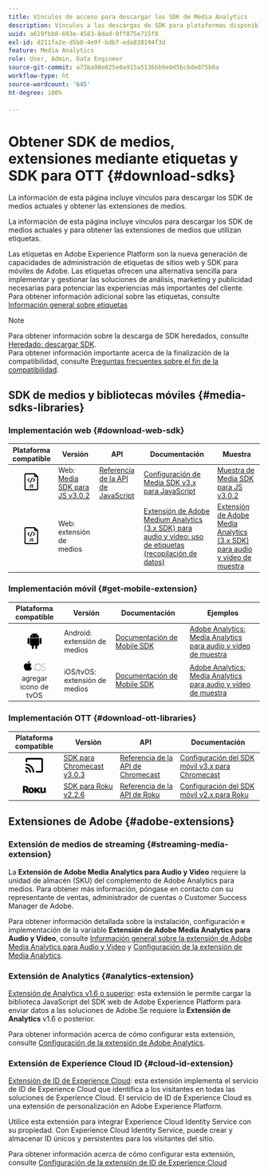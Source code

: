 ```yaml
---
title: Vínculos de acceso para descargar los SDK de Media Analytics
description: Vínculos a las descargas de SDK para plataformas disponibles, como Android, iOS, JavaScript, Chromecast y Roku.
uuid: a619fbb8-693e-4583-8dad-0ff875e715f8
exl-id: d211fa2e-d5b0-4e9f-bdb7-eda838194f3d
feature: Media Analytics
role: User, Admin, Data Engineer
source-git-commit: a73ba98e025e0a915a5136bb9e0d5bcbde875b0a
workflow-type: ht
source-wordcount: '645'
ht-degree: 100%

---
```


# Obtener SDK de medios, extensiones mediante etiquetas y SDK para OTT {#download-sdks}

La información de esta página incluye vínculos para descargar los SDK de medios actuales y obtener las extensiones de medios.

La información de esta página incluye vínculos para descargar los SDK de medios actuales y para obtener las extensiones de medios que utilizan etiquetas.

Las etiquetas en Adobe Experience Platform son la nueva generación de capacidades de administración de etiquetas de sitios web y SDK para móviles de Adobe. Las etiquetas ofrecen una alternativa sencilla para implementar y gestionar las soluciones de análisis, marketing y publicidad necesarias para potenciar las experiencias más importantes del cliente. Para obtener información adicional sobre las etiquetas, consulte [Información general sobre etiquetas](https://experienceleague.adobe.com/docs/platform-learn/data-collection/overview.html?lang=es)


>[!NOTE]
>
>Para obtener información sobre la descarga de SDK heredados, consulte [Heredado: descargar SDK](/help/legacy/legacy-download-sdks.md).<br>
>Para obtener información importante acerca de la finalización de la compatibilidad, consulte [Preguntas frecuentes sobre el fin de la compatibilidad](/help/additional-resources/end-of-support-faqs.md).

## SDK de medios y bibliotecas móviles {#media-sdks-libraries}

### Implementación web {#download-web-sdk}

| Plataforma compatible | Versión |  API   |  Documentación  |  Muestra  |
|:---:|---|---|---|---|
| ![Icono de JavaScript](assets/javascript-icon.png) | Web: [Media SDK para JS v3.0.2](https://github.com/Adobe-Marketing-Cloud/media-sdks/releases/tag/js-v3.0.2) | [Referencia de la API de JavaScript](https://adobe-marketing-cloud.github.io/media-sdks/reference/javascript_3x/index.html) | [Configuración de Media SDK v3.x para JavaScript](/help/implementation/media-sdk/setup/web-implementation.md) | [Muestra de Media SDK para JS v3.0.2](https://github.com/Adobe-Marketing-Cloud/media-sdks/tree/master/sdks/js/3.x) |
| ![Icono de JavaScript](assets/javascript-icon.png) | Web: extensión de medios |  | [Extensión de Adobe Medium Analytics (3.x SDK) para audio y vídeo: uso de etiquetas (recopilación de datos)](https://experienceleague.adobe.com/docs/experience-platform/tags/extensions/adobe/media-analytics-3x/overview.html?lang=es) | [Extensión de Adobe Media Analytics (3.x SDK) para audio y vídeo de muestra](https://github.com/Adobe-Marketing-Cloud/media-sdks/tree/master/samples/launch/js/3.x) |

### Implementación móvil {#get-mobile-extension}

| Plataforma compatible | Versión |  Documentación   |  Ejemplos  |
|:---:|---|---|---|
| ![Icono de Android](assets/android-icon.png) | Android: extensión de medios | [Documentación de Mobile SDK](https://developer.adobe.com/client-sdks/documentation/) | [Adobe Analytics: Media Analytics para audio y vídeo de muestra](https://github.com/Adobe-Marketing-Cloud/media-sdks/tree/master/samples/launch/mobile/android) |
| ![Icono de Apple iOS ](assets/ios-icon.png)<br> agregar icono de tvOS | iOS/tvOS: extensión de medios | [Documentación de Mobile SDK](https://developer.adobe.com/client-sdks/documentation/) | [Adobe Analytics: Media Analytics para audio y vídeo de muestra](https://github.com/adobe/aepsdk-media-ios/tree/main/TestApp) |

### Implementación OTT {#download-ott-libraries}

| Plataforma compatible | Versión |  API   |  Documentación  |
|:---:|---|---|---|
| ![Icono de Chromecast](assets/chromecast-icon.png) | [SDK para Chromecast v3.0.3](https://github.com/Adobe-Marketing-Cloud/media-sdks/releases/tag/chromecast-v3.0.3) | [Referencia de la API de Chromecast](https://adobe-marketing-cloud.github.io/media-sdks/reference/chromecast/) | [Configuración del SDK móvil v3.x para Chromecast](/help/implementation/media-sdk/setup/set-up-chromecast.md) |
| ![Icono de Roku](assets/roku-icon.png) | [SDK para Roku v2.2.6](https://github.com/Adobe-Marketing-Cloud/media-sdks/releases/tag/roku-v2.2.6) | [Referencia de la API de Roku](/help/implementation/media-sdk/setup/set-up-roku.md) | [Configuración del SDK móvil v2.x para Roku](/help/implementation/media-sdk/setup/set-up-roku.md) |

## Extensiones de Adobe {#adobe-extensions}

### Extensión de medios de streaming {#streaming-media-extension}

La **Extensión de Adobe Media Analytics para Audio y Video** requiere la unidad de almacén (SKU) del complemento de Adobe Analytics para medios. Para obtener más información, póngase en contacto con su representante de ventas, administrador de cuentas o Customer Success Manager de Adobe.

Para obtener información detallada sobre la instalación, configuración e implementación de la variable **Extensión de Adobe Media Analytics para Audio y Video**, consulte [Información general sobre la extensión de Adobe Media Analytics para Audio y Video](https://experienceleague.adobe.com/docs/experience-platform/tags/extensions/adobe/media-analytics/overview.html?lang=es) y [Configuración de la extensión de Media Analytics](https://aep-sdks.gitbook.io/docs/using-mobile-extensions/adobe-media-analytics#configure-the-media-analytics-extension).

### Extensión de Analytics {#analytics-extension}

[Extensión de Analytics v1.6 o superior](https://experienceleague.adobe.com/docs/experience-platform/tags/extensions/adobe/analytics/overview.html?lang=es): esta extensión le permite cargar la biblioteca JavaScript del SDK web de Adobe Experience Platform para enviar datos a las soluciones de Adobe.Se requiere la **Extensión de Analytics** v1.6 o posterior.

Para obtener información acerca de cómo configurar esta extensión, consulte [Configuración de la extensión de Adobe Analytics](https://experienceleague.adobe.com/docs/experience-platform/tags/extensions/adobe/analytics/overview.html?lang=es).

### Extensión de Experience Cloud ID {#cloud-id-extension}

[Extensión de ID de Experience Cloud](https://experienceleague.adobe.com/docs/experience-platform/tags/extensions/adobe/id-service/overview.html?lang=es): esta extensión implementa el servicio de ID de Experience Cloud que identifica a los visitantes en todas las soluciones de Experience Cloud. El servicio de ID de Experience Cloud es una extensión de personalización en Adobe Experience Platform.

Utilice esta extensión para integrar Experience Cloud Identity Service con su propiedad. Con Experience Cloud Identity Service, puede crear y almacenar ID únicos y persistentes para los visitantes del sitio.

Para obtener información acerca de cómo configurar esta extensión, consulte [Configuración de la extensión de ID de Experience Cloud](https://experienceleague.adobe.com/docs/experience-platform/tags/extensions/adobe/id-service/overview.html?lang=es)
